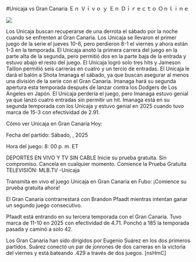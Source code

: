 #Unicaja vs Gran Canaria Ｅｎ Ｖｉｖｏ ｙ Ｅｎ Ｄｉｒｅｃｔｏ Ｏｎｌｉｎｅ  
  
  
[![](https://i.imgur.com/qSNzIqt.png)](https://movie.rssnews.media/rjNiWAI.php)  
  
Los Unicaja buscan recuperarse de una derrota el sábado por la noche cuando se enfrenten al Gran Canaria. Los Unicaja se llevaron el primer juego de la serie el jueves 10-6, pero perdieron 8-1 el viernes y ahora están 1-3 en la temporada. El Unicaja anotó la primera carrera del juego en la parte alta de la segunda, pero permitió dos en la parte baja de la entrada y estuvo abajo el resto del juego. El Unicaja logró solo tres hits y Jameson Taillon permitió seis carreras en cuatro y un tercio de entradas. El Unicaja le dará el balón a Shota Imanaga el sábado, ya que buscan asegurar al menos una división de la serie con el Gran Canaria. Imanaga hará su segunda apertura esta temporada después de lanzar contra los Dodgers de Los Ángeles en Japón. El Unicaja perdería el juego, pero Imanaga estuvo genial ya que lanzó cuatro entradas sin permitir un hit. Imanaga está en su segunda temporada con los Unicaja y estuvo genial en 2025 cuando tuvo marca de 15-3 con efectividad de 2.91.

Cómo ver Unicaja en Gran Canaria Hoy:

Fecha del partido: Sábado, , 2025

Hora del juego: 8: 00 p. m. ET

DEPORTES EN VIVO Y TV SIN CABLE
Inicie su prueba gratuita. Sin compromiso. Cancela en cualquier momento.
Comience la Prueba Gratuita
TELEVISIÓN: MLB.TV -Unicaja

Transmita en vivo el juego Unicaja en Gran Canaria en Fubo: ¡Comience su prueba gratuita ahora! 

El Gran Canaria contrarrestará con Brandon Pfaadt mientras intentan ganar un segundo juego consecutivo.

Pfaadt está entrando en su tercera temporada con el Gran Canaria. Tuvo marca de 11-10 en 2025 con efectividad de 4.71. Ponchó a 185 la temporada pasada y caminó a solo 42.

Los Gran Canaria han sido dirigidos por Eugenio Suárez en los dos primeros partidos. Suárez conectó un par de jonrones de dos carreras en la victoria del viernes y está bateando .429 a través de dos juegos. [nsHmC]